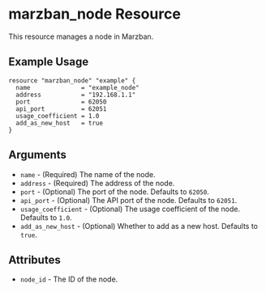 # marzban_node Resource

This resource manages a node in Marzban.

## Example Usage

```hcl
resource "marzban_node" "example" {
  name              = "example_node"
  address           = "192.168.1.1"
  port              = 62050
  api_port          = 62051
  usage_coefficient = 1.0
  add_as_new_host   = true
}
```

## Arguments

- `name` - (Required) The name of the node.
- `address` - (Required) The address of the node.
- `port` - (Optional) The port of the node. Defaults to `62050`.
- `api_port` - (Optional) The API port of the node. Defaults to `62051`.
- `usage_coefficient` - (Optional) The usage coefficient of the node. Defaults to `1.0`.
- `add_as_new_host` - (Optional) Whether to add as a new host. Defaults to `true`.

## Attributes

- `node_id` - The ID of the node.
